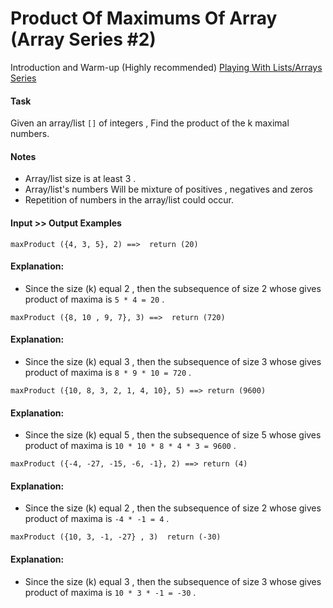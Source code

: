 # Product Of Maximums Of Array (Array Series #2)

Introduction and Warm-up (Highly recommended)
[Playing With Lists/Arrays Series](https://www.codewars.com/collections/playing-with-lists-slash-arrays)

#### Task

Given an array/list `[]` of integers , Find the product of the k maximal numbers.

#### Notes

- Array/list size is at least 3 .
- Array/list's numbers Will be mixture of positives , negatives and zeros
- Repetition of numbers in the array/list could occur.

#### Input >> Output Examples

```
maxProduct ({4, 3, 5}, 2) ==>  return (20)
```

#### Explanation:

- Since the size (k) equal 2 , then the subsequence of size 2 whose gives product of maxima is `5 * 4 = 20` .

```
maxProduct ({8, 10 , 9, 7}, 3) ==>  return (720)
```

#### Explanation:

- Since the size (k) equal 3 , then the subsequence of size 3 whose gives product of maxima is  `8 * 9 * 10 = 720` .

```
maxProduct ({10, 8, 3, 2, 1, 4, 10}, 5) ==> return (9600)
```

#### Explanation:

- Since the size (k) equal 5 , then the subsequence of size 5 whose gives product of maxima is  `10 * 10 * 8 * 4 * 3 = 9600` .

```
maxProduct ({-4, -27, -15, -6, -1}, 2) ==> return (4)
```

#### Explanation:

- Since the size (k) equal 2 , then the subsequence of size 2 whose gives product of maxima is  `-4 * -1 = 4` .

```
maxProduct ({10, 3, -1, -27} , 3)  return (-30)
```

#### Explanation:

- Since the size (k) equal 3 , then the subsequence of size 3 whose gives product of maxima is `10 * 3 * -1 = -30` .

